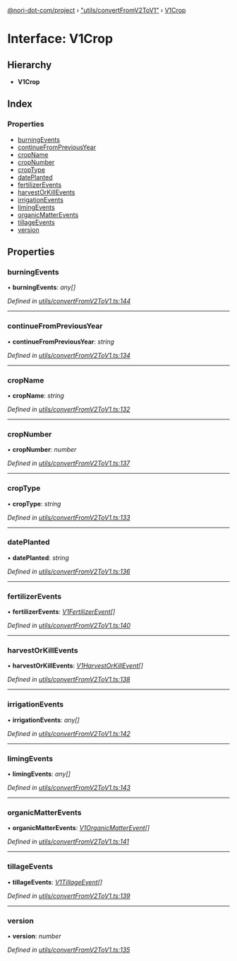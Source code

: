 [@nori-dot-com/project](../README.md) › ["utils/convertFromV2ToV1"](../modules/_utils_convertfromv2tov1_.md) › [V1Crop](_utils_convertfromv2tov1_.v1crop.md)

# Interface: V1Crop

## Hierarchy

* **V1Crop**

## Index

### Properties

* [burningEvents](_utils_convertfromv2tov1_.v1crop.md#burningevents)
* [continueFromPreviousYear](_utils_convertfromv2tov1_.v1crop.md#continuefrompreviousyear)
* [cropName](_utils_convertfromv2tov1_.v1crop.md#cropname)
* [cropNumber](_utils_convertfromv2tov1_.v1crop.md#cropnumber)
* [cropType](_utils_convertfromv2tov1_.v1crop.md#croptype)
* [datePlanted](_utils_convertfromv2tov1_.v1crop.md#dateplanted)
* [fertilizerEvents](_utils_convertfromv2tov1_.v1crop.md#fertilizerevents)
* [harvestOrKillEvents](_utils_convertfromv2tov1_.v1crop.md#harvestorkillevents)
* [irrigationEvents](_utils_convertfromv2tov1_.v1crop.md#irrigationevents)
* [limingEvents](_utils_convertfromv2tov1_.v1crop.md#limingevents)
* [organicMatterEvents](_utils_convertfromv2tov1_.v1crop.md#organicmatterevents)
* [tillageEvents](_utils_convertfromv2tov1_.v1crop.md#tillageevents)
* [version](_utils_convertfromv2tov1_.v1crop.md#version)

## Properties

###  burningEvents

• **burningEvents**: *any[]*

*Defined in [utils/convertFromV2ToV1.ts:144](https://github.com/nori-dot-eco/nori-dot-com/blob/1131583/packages/project/src/utils/convertFromV2ToV1.ts#L144)*

___

###  continueFromPreviousYear

• **continueFromPreviousYear**: *string*

*Defined in [utils/convertFromV2ToV1.ts:134](https://github.com/nori-dot-eco/nori-dot-com/blob/1131583/packages/project/src/utils/convertFromV2ToV1.ts#L134)*

___

###  cropName

• **cropName**: *string*

*Defined in [utils/convertFromV2ToV1.ts:132](https://github.com/nori-dot-eco/nori-dot-com/blob/1131583/packages/project/src/utils/convertFromV2ToV1.ts#L132)*

___

###  cropNumber

• **cropNumber**: *number*

*Defined in [utils/convertFromV2ToV1.ts:137](https://github.com/nori-dot-eco/nori-dot-com/blob/1131583/packages/project/src/utils/convertFromV2ToV1.ts#L137)*

___

###  cropType

• **cropType**: *string*

*Defined in [utils/convertFromV2ToV1.ts:133](https://github.com/nori-dot-eco/nori-dot-com/blob/1131583/packages/project/src/utils/convertFromV2ToV1.ts#L133)*

___

###  datePlanted

• **datePlanted**: *string*

*Defined in [utils/convertFromV2ToV1.ts:136](https://github.com/nori-dot-eco/nori-dot-com/blob/1131583/packages/project/src/utils/convertFromV2ToV1.ts#L136)*

___

###  fertilizerEvents

• **fertilizerEvents**: *[V1FertilizerEvent](_utils_convertfromv2tov1_.v1fertilizerevent.md)[]*

*Defined in [utils/convertFromV2ToV1.ts:140](https://github.com/nori-dot-eco/nori-dot-com/blob/1131583/packages/project/src/utils/convertFromV2ToV1.ts#L140)*

___

###  harvestOrKillEvents

• **harvestOrKillEvents**: *[V1HarvestOrKillEvent](_utils_convertfromv2tov1_.v1harvestorkillevent.md)[]*

*Defined in [utils/convertFromV2ToV1.ts:138](https://github.com/nori-dot-eco/nori-dot-com/blob/1131583/packages/project/src/utils/convertFromV2ToV1.ts#L138)*

___

###  irrigationEvents

• **irrigationEvents**: *any[]*

*Defined in [utils/convertFromV2ToV1.ts:142](https://github.com/nori-dot-eco/nori-dot-com/blob/1131583/packages/project/src/utils/convertFromV2ToV1.ts#L142)*

___

###  limingEvents

• **limingEvents**: *any[]*

*Defined in [utils/convertFromV2ToV1.ts:143](https://github.com/nori-dot-eco/nori-dot-com/blob/1131583/packages/project/src/utils/convertFromV2ToV1.ts#L143)*

___

###  organicMatterEvents

• **organicMatterEvents**: *[V1OrganicMatterEvent](_utils_convertfromv2tov1_.v1organicmatterevent.md)[]*

*Defined in [utils/convertFromV2ToV1.ts:141](https://github.com/nori-dot-eco/nori-dot-com/blob/1131583/packages/project/src/utils/convertFromV2ToV1.ts#L141)*

___

###  tillageEvents

• **tillageEvents**: *[V1TillageEvent](_utils_convertfromv2tov1_.v1tillageevent.md)[]*

*Defined in [utils/convertFromV2ToV1.ts:139](https://github.com/nori-dot-eco/nori-dot-com/blob/1131583/packages/project/src/utils/convertFromV2ToV1.ts#L139)*

___

###  version

• **version**: *number*

*Defined in [utils/convertFromV2ToV1.ts:135](https://github.com/nori-dot-eco/nori-dot-com/blob/1131583/packages/project/src/utils/convertFromV2ToV1.ts#L135)*
